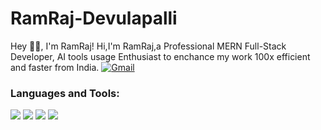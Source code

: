 # RamRaj-Devulapalli
Hey 👋🏼, I'm RamRaj!
Hi,I'm RamRaj,a Professional MERN Full-Stack Developer, AI tools usage Enthusiast to enchance my work 100x efficient and faster from India.
[![Gmail](https://img.icons8.com/?size=100&id=qyRpAggnV0zH&format=png&color=000000)](ramrajdevulapalli2002@gmail.com)
<h3>Languages and Tools:</h3>
<img src="https://tse3.mm.bing.net/th/id/OIP.lxMbLFRw0sgOlOwjC62ySwHaKc?pid=Api&P=0&h=220">
<img src="https://cdn.freebiesupply.com/logos/large/2x/css3-logo-png-transparent.png">
<img src="https://tse1.mm.bing.net/th/id/OIP.fGpgk9AVa9fKPUnSMhfLCAHaFj?pid=Api&P=0&h=220">
<img src="https://tse4.mm.bing.net/th/id/OIP.OUA5w44w-XKomWGAb4Uz1AHaEC?pid=Api&P=0&h=220">
